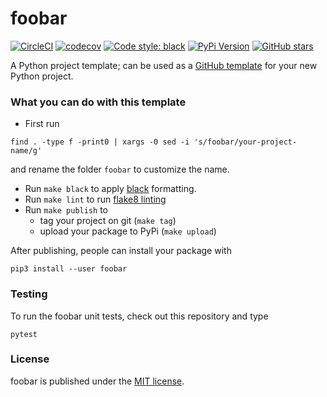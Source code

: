 # foobar

[![CircleCI](https://img.shields.io/circleci/project/github/nschloe/foobar/master.svg)](https://circleci.com/gh/nschloe/foobar/tree/master)
[![codecov](https://img.shields.io/codecov/c/github/nschloe/foobar.svg)](https://codecov.io/gh/nschloe/foobar)
[![Code style: black](https://img.shields.io/badge/code%20style-black-000000.svg)](https://github.com/ambv/black)
[![PyPi Version](https://img.shields.io/pypi/v/foobar.svg)](https://pypi.org/project/foobar)
[![GitHub stars](https://img.shields.io/github/stars/nschloe/foobar.svg?logo=github&label=Stars&logoColor=white)](https://github.com/nschloe/foobar)

A Python project template; can be used as a [GitHub
template](https://github.blog/2019-06-06-generate-new-repositories-with-repository-templates/) for your new Python project.

### What you can do with this template

* First run
```
find . -type f -print0 | xargs -0 sed -i 's/foobar/your-project-name/g'
```
and rename the folder `foobar` to customize the name.

* Run `make black` to apply [black](https://github.com/python/black) formatting.
* Run `make lint` to run [flake8 linting](http://flake8.pycqa.org/en/latest/)
* Run `make publish` to
   - tag your project on git (`make tag`)
   - upload your package to PyPi (`make upload`)

After publishing, people can install your package with
```
pip3 install --user foobar
```

### Testing

To run the foobar unit tests, check out this repository and type
```
pytest
```

### License

foobar is published under the [MIT license](https://en.wikipedia.org/wiki/MIT_License).
